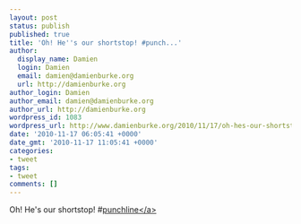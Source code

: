 ```yaml
---
layout: post
status: publish
published: true
title: 'Oh! He''s our shortstop! #punch...'
author:
  display_name: Damien
  login: Damien
  email: damien@damienburke.org
  url: http://damienburke.org
author_login: Damien
author_email: damien@damienburke.org
author_url: http://damienburke.org
wordpress_id: 1083
wordpress_url: http://www.damienburke.org/2010/11/17/oh-hes-our-shortstop-punch/
date: '2010-11-17 06:05:41 +0000'
date_gmt: '2010-11-17 11:05:41 +0000'
categories:
- tweet
tags:
- tweet
comments: []
---
```

<p>Oh! He's our shortstop! #<a href="http:&#47;&#47;search.twitter.com&#47;search?q=%23punchline" class="aktt_hashtag">punchline<&#47;a></p>
